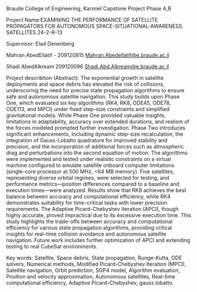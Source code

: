 Braude College of Engineering, Karmiel 
Capstone Project Phase A,B

Project Name:EXAMINING THE PERFORMANCE OF SATELLITE PROPAGATORS FOR AUTONOMOUS SPACE-SITUATIONAL-AWARENESS SATELLITES 24-2-R-13

Supervisor:  Elad Denenberg

Mahran AbedEllatif - 209120815 Mahran.Abedellatif@e.braude.ac.il

Shadi AbedAlkream 209120096 Shadi.Abd.Alkream@e.braude.ac.il


Project describtion (Abstract):
The exponential growth in satellite deployments and space debris has elevated the risk of collisions, underscoring the need for precise state propagation algorithms to ensure safe and autonomous satellite navigation. This study builds upon Phase One, which evaluated six key algorithms (RK4, RK8, ODE45, ODE78, ODE113, and MPCI) under fixed step-size constraints and simplified gravitational models. While Phase One provided valuable insights, limitations in adaptability, accuracy over extended durations, and realism of the forces modeled prompted further investigation.
Phase Two introduces significant enhancements, including dynamic step-size recalculation, the integration of Gauss-Lobatto quadrature for improved stability and precision, and the incorporation of additional forces such as atmospheric drag and perturbations into the second equation of motion. The algorithms were implemented and tested under realistic constraints on a virtual machine configured to emulate satellite onboard computer limitations (single-core processor at 500 MHz, <64 MB memory).
Five satellites, representing diverse orbital regimes, were selected for testing, and performance metrics—position differences compared to a baseline and execution times—were analyzed. Results show that RK8 achieves the best balance between accuracy and computational efficiency, while RK4 demonstrates suitability for time-critical tasks with lower precision requirements. The Adaptive Picard-Chebyshev Iteration (APCI), though highly accurate, proved impractical due to its excessive execution time.
This study highlights the trade-offs between accuracy and computational efficiency for various state propagation algorithms, providing critical insights for real-time collision avoidance and autonomous satellite navigation. Future work includes further optimization of APCI and extending testing to real CubeSat environments.

Key words:
Satellite, Space debris, State propagation, Runge-Kutta, ODE solvers, Numerical methods, Modified Picard-Chebyshev Iteration (MPCI), Satellite navigation, Orbit prediction, SGP4 model, Algorithm evaluation, 
Position and velocity approximation, Autonomous satellites, Real-time computational efficiency, Adaptive Picard-Chebyshev, gauss lobatto.
